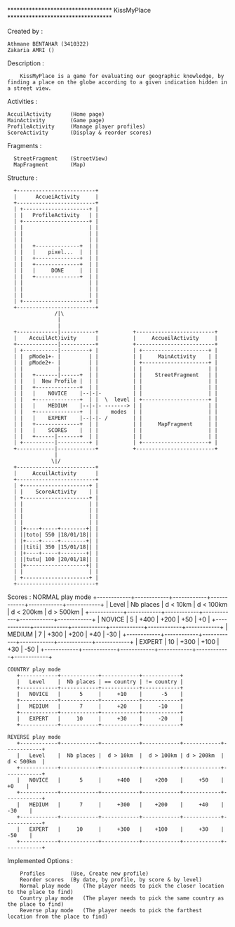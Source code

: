 ********************************** KissMyPlace **********************************

Created by :
	
	Athmane BENTAHAR (3410322)
	Zakaria	AMRI ()

Description :

	    KissMyPlace is a game for evaluating our geographic knowledge, by finding a place on the globe according to a given indication hidden in a street view.

Activities :

	AccuilActivity		(Home page)
	MainActivity		(Game page)
	ProfileActivity		(Manage player profiles)
	ScoreActivity		(Display & reorder scores)

Fragments :
	  
	  StreetFragment 	(StreetView)
	  MapFragment		(Map)

Structure :

	  +-------------------------+
	  |      AccueiActivity     |
	  +-------------------------+
	  | +---------------------+ |
	  | |   ProfileActivity   | |
	  | +---------------------+ |
	  | |                     | |
	  | |                     | |
	  | |                     | |
	  | |   +--------------+  | |
	  | |   |    pixel...  |  | |
	  | |   +--------------+  | |
	  | |   +--------------+  | |
	  | |   |     DONE     |  | |
	  | |   +--------------+  | |
	  | |                     | |
	  | |                     | |
	  | |                     | |
	  | +---------------------+ |
	  +-------------------------+
                   /|\
                    |
                    |
      +-------------|-----------+           +-------------------------+
      |    AccuilAct)ivity      |           |     AccueilActivity     |
      +-------------|-----------+           +-------------------------+
      | +-----------|---------+ |           | +---------------------+ |
      | |  pMode1+- |         | |           | |     MainActivity    | |
      | |  pMode2+- |         | |           | +---------------------+ |
      | |           |         | |           | |                     | |
      | |   +-------|------+  | |           | |    StreetFragment   | |
      | |   |  New Profile |  | |           | |                     | |
      | |   +--------------+  | |           | |                     | |
      | |   |    NOVICE    |--|-|-          | |                     | |
      | |   +--------------+  | |  \  level | +---------------------+ |
      | |   |    MEDIUM    |--|-|- -------> | |                     | |
      | |   +--------------+  | |    modes  | |                     | |
      | |   |    EXPERT    |--|-|- /        | |                     | |
      | |   +--------------+  | |           | |     MapFragment     | |
      | |   |    SCORES    |  | |           | |                     | |
      | |   +------|-------+  | |           | |                     | |
      | +----------|----------+ |           | +---------------------+ |
      +------------|------------+           +-------------------------+
                   |
                  \|/
      +-------------------------+
      |     AccuilActivity      |
      +-------------------------+
      | +---------------------+ |
      | |    ScoreActivity    | |
      | +---------------------+ |
      | |                     | |
      | |                     | |
      | |                     | |
      | |                     | |
      | |+----+-----+--------+| |
      | ||toto| 550 |18/01/18|| |
      | |+----+-----+--------+| |
      | ||titi| 350 |15/01/18|| |
      | |+----+-----+--------+| |
      | ||tutu| 100 |20/01/18|| |
      | |+-------------------+| |
      | |                     | |
      | +---------------------+ |
      +-------------------------+


Scores :
	NORMAL play mode
       +------------+------------+------------+------------+------------+------------+
       |   Level    |  Nb places |  d < 10km  |  d < 100km | d < 200km  | d > 500km  |
       +------------+------------+------------+------------+------------+------------+
       |   NOVICE   |      5     |     +400   |    +200    |     +50    |      +0    |
       +------------+------------+------------+------------+------------+------------+
       |   MEDIUM   |      7     |     +300   |    +200    |     +40    |     -30    |
       +------------+------------+------------+------------+------------+------------+
       |   EXPERT   |     10     |     +300   |    +100    |     +30    |     -50    |
       +------------+------------+------------+------------+------------+------------+

	COUNTRY play mode
       +------------+------------+------------+------------+
       |   Level    |  Nb places | == country | != country |
       +------------+------------+------------+------------+
       |   NOVICE   |      5     |     +10    |      -5    |
       +------------+------------+------------+------------+
       |   MEDIUM   |      7     |     +20    |     -10    |
       +------------+------------+------------+------------+
       |   EXPERT   |     10     |     +30    |     -20    |
       +------------+------------+------------+------------+

	REVERSE play mode
       +------------+------------+------------+------------+------------+------------+
       |   Level    |  Nb places |  d > 10km  |  d > 100km | d > 200km  | d < 500km  |
       +------------+------------+------------+------------+------------+------------+
       |   NOVICE   |      5     |     +400   |    +200    |     +50    |      +0    |
       +------------+------------+------------+------------+------------+------------+
       |   MEDIUM   |      7     |     +300   |    +200    |     +40    |     -30    |
       +------------+------------+------------+------------+------------+------------+
       |   EXPERT   |     10     |     +300   |    +100    |     +30    |     -50    |
       +------------+------------+------------+------------+------------+------------+
Implemented Options :

	    Profiles		(Use, Create new profile)
	    Reorder scores	(By date, by profile, by score & by level)
	    Normal play mode	(The player needs to pick the closer location to the place to find)
	    Country play mode	(The player needs to pick the same country as the place to find)
	    Reverse play mode	(The player needs to pick the farthest location from the place to find)
